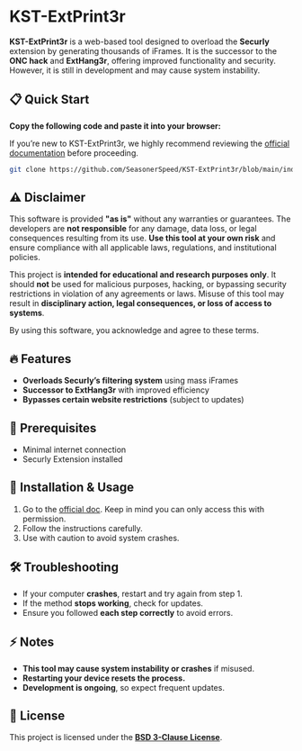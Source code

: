 # KST-ExtPrint3r  

**KST-ExtPrint3r** is a web-based tool designed to overload the **Securly** extension by generating thousands of iFrames. It is the successor to the **ONC hack** and **ExtHang3r**, offering improved functionality and security. However, it is still in development and may cause system instability.  

## 📋 Quick Start
**Copy the following code and paste it into your browser:**

If you’re new to KST-ExtPrint3r, we highly recommend reviewing the [official documentation](https://docs.google.com/document/d/1ipVEwMWMlYIlroB21wu47xszCbj1pBZvbY36DERwTZw/edit?tab=t.0#heading=h.5pzggul5btg7) before proceeding.

```bash
git clone https://github.com/SeasonerSpeed/KST-ExtPrint3r/blob/main/index.html
```
## ⚠️ Disclaimer  
This software is provided **"as is"** without any warranties or guarantees. The developers are **not responsible** for any damage, data loss, or legal consequences resulting from its use. **Use this tool at your own risk** and ensure compliance with all applicable laws, regulations, and institutional policies.  

This project is **intended for educational and research purposes only**. It should **not** be used for malicious purposes, hacking, or bypassing security restrictions in violation of any agreements or laws. Misuse of this tool may result in **disciplinary action, legal consequences, or loss of access to systems**.  

By using this software, you acknowledge and agree to these terms.  

## 🔥 Features  
- **Overloads Securly’s filtering system** using mass iFrames  
- **Successor to ExtHang3r** with improved efficiency  
- **Bypasses certain website restrictions** (subject to updates)  

## 🚀 Prerequisites  
- Minimal internet connection  
- Securly Extension installed  

## 📖 Installation & Usage  
1. Go to the [official doc](https://docs.google.com/document/d/1ipVEwMWMlYIlroB21wu47xszCbj1pBZvbY36DERwTZw/edit?tab=t.0#heading=h.5pzggul5btg7). Keep in mind you can only access this with permission.
2. Follow the instructions carefully.  
3. Use with caution to avoid system crashes.  

## 🛠 Troubleshooting  
- If your computer **crashes**, restart and try again from step 1.  
- If the method **stops working**, check for updates.  
- Ensure you followed **each step correctly** to avoid errors.  

## ⚡ Notes  
- **This tool may cause system instability or crashes** if misused.  
- **Restarting your device resets the process.**  
- **Development is ongoing**, so expect frequent updates.  

## 📜 License  
This project is licensed under the **[BSD 3-Clause License](https://github.com/SeasonerSpeed/KST-ExtPrint3r/blob/main/License)**.

